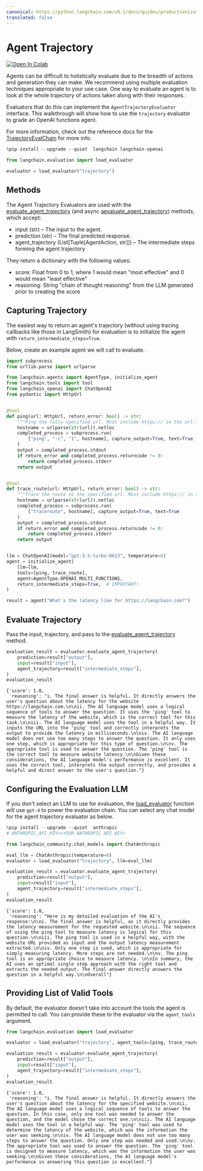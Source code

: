 ```yaml
---
canonical: https://python.langchain.com/v0.1/docs/guides/productionization/evaluation/trajectory/trajectory_eval
translated: false
---
```


# Agent Trajectory

[![Open In Colab](https://colab.research.google.com/assets/colab-badge.svg)](https://colab.research.google.com/github/langchain-ai/langchain/blob/master/docs/docs/guides/evaluation/trajectory/trajectory_eval.ipynb)

Agents can be difficult to holistically evaluate due to the breadth of actions and generation they can make. We recommend using multiple evaluation techniques appropriate to your use case. One way to evaluate an agent is to look at the whole trajectory of actions taken along with their responses.

Evaluators that do this can implement the `AgentTrajectoryEvaluator` interface. This walkthrough will show how to use the `trajectory` evaluator to grade  an OpenAI functions agent.

For more information, check out the reference docs for the [TrajectoryEvalChain](https://api.python.langchain.com/en/latest/evaluation/langchain.evaluation.agents.trajectory_eval_chain.TrajectoryEvalChain.html#langchain.evaluation.agents.trajectory_eval_chain.TrajectoryEvalChain) for more info.

```python
%pip install --upgrade --quiet  langchain langchain-openai
```

```python
from langchain.evaluation import load_evaluator

evaluator = load_evaluator("trajectory")
```

## Methods

The Agent Trajectory Evaluators are used with the [evaluate_agent_trajectory](https://api.python.langchain.com/en/latest/evaluation/langchain.evaluation.agents.trajectory_eval_chain.TrajectoryEvalChain.html#langchain.evaluation.agents.trajectory_eval_chain.TrajectoryEvalChain.evaluate_agent_trajectory) (and async [aevaluate_agent_trajectory](https://api.python.langchain.com/en/latest/evaluation/langchain.evaluation.agents.trajectory_eval_chain.TrajectoryEvalChain.html#langchain.evaluation.agents.trajectory_eval_chain.TrajectoryEvalChain.aevaluate_agent_trajectory)) methods, which accept:

- input (str) – The input to the agent.
- prediction (str) – The final predicted response.
- agent_trajectory (List[Tuple[AgentAction, str]]) – The intermediate steps forming the agent trajectory

They return a dictionary with the following values:
- score: Float from 0 to 1, where 1 would mean "most effective" and 0 would mean "least effective"
- reasoning: String "chain of thought reasoning" from the LLM generated prior to creating the score

## Capturing Trajectory

The easiest way to return an agent's trajectory (without using tracing callbacks like those in LangSmith) for evaluation is to initialize the agent with `return_intermediate_steps=True`.

Below, create an example agent we will call to evaluate.

```python
import subprocess
from urllib.parse import urlparse

from langchain.agents import AgentType, initialize_agent
from langchain.tools import tool
from langchain_openai import ChatOpenAI
from pydantic import HttpUrl


@tool
def ping(url: HttpUrl, return_error: bool) -> str:
    """Ping the fully specified url. Must include https:// in the url."""
    hostname = urlparse(str(url)).netloc
    completed_process = subprocess.run(
        ["ping", "-c", "1", hostname], capture_output=True, text=True
    )
    output = completed_process.stdout
    if return_error and completed_process.returncode != 0:
        return completed_process.stderr
    return output


@tool
def trace_route(url: HttpUrl, return_error: bool) -> str:
    """Trace the route to the specified url. Must include https:// in the url."""
    hostname = urlparse(str(url)).netloc
    completed_process = subprocess.run(
        ["traceroute", hostname], capture_output=True, text=True
    )
    output = completed_process.stdout
    if return_error and completed_process.returncode != 0:
        return completed_process.stderr
    return output


llm = ChatOpenAI(model="gpt-3.5-turbo-0613", temperature=0)
agent = initialize_agent(
    llm=llm,
    tools=[ping, trace_route],
    agent=AgentType.OPENAI_MULTI_FUNCTIONS,
    return_intermediate_steps=True,  # IMPORTANT!
)

result = agent("What's the latency like for https://langchain.com?")
```

## Evaluate Trajectory

Pass the input, trajectory, and pass to the [evaluate_agent_trajectory](https://api.python.langchain.com/en/latest/evaluation/langchain.evaluation.schema.AgentTrajectoryEvaluator.html#langchain.evaluation.schema.AgentTrajectoryEvaluator.evaluate_agent_trajectory) method.

```python
evaluation_result = evaluator.evaluate_agent_trajectory(
    prediction=result["output"],
    input=result["input"],
    agent_trajectory=result["intermediate_steps"],
)
evaluation_result
```

```output
{'score': 1.0,
 'reasoning': "i. The final answer is helpful. It directly answers the user's question about the latency for the website https://langchain.com.\n\nii. The AI language model uses a logical sequence of tools to answer the question. It uses the 'ping' tool to measure the latency of the website, which is the correct tool for this task.\n\niii. The AI language model uses the tool in a helpful way. It inputs the URL into the 'ping' tool and correctly interprets the output to provide the latency in milliseconds.\n\niv. The AI language model does not use too many steps to answer the question. It only uses one step, which is appropriate for this type of question.\n\nv. The appropriate tool is used to answer the question. The 'ping' tool is the correct tool to measure website latency.\n\nGiven these considerations, the AI language model's performance is excellent. It uses the correct tool, interprets the output correctly, and provides a helpful and direct answer to the user's question."}
```

## Configuring the Evaluation LLM

If you don't select an LLM to use for evaluation, the [load_evaluator](https://api.python.langchain.com/en/latest/evaluation/langchain.evaluation.loading.load_evaluator.html#langchain.evaluation.loading.load_evaluator) function will use `gpt-4` to power the evaluation chain. You can select any chat model for the agent trajectory evaluator as below.

```python
%pip install --upgrade --quiet  anthropic
# ANTHROPIC_API_KEY=<YOUR ANTHROPIC API KEY>
```

```python
from langchain_community.chat_models import ChatAnthropic

eval_llm = ChatAnthropic(temperature=0)
evaluator = load_evaluator("trajectory", llm=eval_llm)
```

```python
evaluation_result = evaluator.evaluate_agent_trajectory(
    prediction=result["output"],
    input=result["input"],
    agent_trajectory=result["intermediate_steps"],
)
evaluation_result
```

```output
{'score': 1.0,
 'reasoning': "Here is my detailed evaluation of the AI's response:\n\ni. The final answer is helpful, as it directly provides the latency measurement for the requested website.\n\nii. The sequence of using the ping tool to measure latency is logical for this question.\n\niii. The ping tool is used in a helpful way, with the website URL provided as input and the output latency measurement extracted.\n\niv. Only one step is used, which is appropriate for simply measuring latency. More steps are not needed.\n\nv. The ping tool is an appropriate choice to measure latency. \n\nIn summary, the AI uses an optimal single step approach with the right tool and extracts the needed output. The final answer directly answers the question in a helpful way.\n\nOverall"}
```

## Providing List of Valid Tools

By default, the evaluator doesn't take into account the tools the agent is permitted to call. You can provide these to the evaluator via the `agent_tools` argument.

```python
from langchain.evaluation import load_evaluator

evaluator = load_evaluator("trajectory", agent_tools=[ping, trace_route])
```

```python
evaluation_result = evaluator.evaluate_agent_trajectory(
    prediction=result["output"],
    input=result["input"],
    agent_trajectory=result["intermediate_steps"],
)
evaluation_result
```

```output
{'score': 1.0,
 'reasoning': "i. The final answer is helpful. It directly answers the user's question about the latency for the specified website.\n\nii. The AI language model uses a logical sequence of tools to answer the question. In this case, only one tool was needed to answer the question, and the model chose the correct one.\n\niii. The AI language model uses the tool in a helpful way. The 'ping' tool was used to determine the latency of the website, which was the information the user was seeking.\n\niv. The AI language model does not use too many steps to answer the question. Only one step was needed and used.\n\nv. The appropriate tool was used to answer the question. The 'ping' tool is designed to measure latency, which was the information the user was seeking.\n\nGiven these considerations, the AI language model's performance in answering this question is excellent."}
```